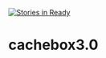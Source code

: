 [![Stories in Ready](https://badge.waffle.io/Longri/cachebox3.0.png?label=ready&title=Ready)](https://waffle.io/Longri/cachebox3.0)
# cachebox3.0